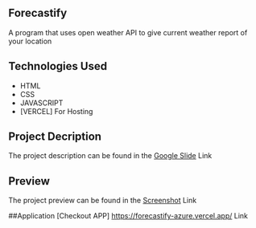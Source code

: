 ## Forecastify
A program that uses open weather API to give current weather report of your location

## Technologies Used
  - HTML
  - CSS
  - JAVASCRIPT
  - [VERCEL] For Hosting

## Project Decription 
The project description can be found in the [Google Slide](https://docs.google.com/document/d/1LqykU8JYk6sNLu_ZiFJ35VvzxsYo9umNZPv_Y87CCRA/edit?usp=sharing) Link

## Preview
The project preview  can be found in the [Screenshot](https://ibb.co/HV1jYNC) Link

##Application
[Checkout APP] https://forecastify-azure.vercel.app/ Link

